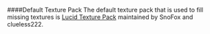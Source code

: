 ####Default Texture Pack
The default texture pack that is used to fill missing textures is [Lucid Texture Pack](https://www.snofox.net/lucid/) maintained by SnoFox and clueless222.
